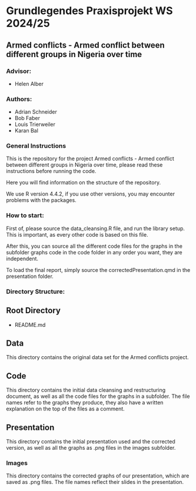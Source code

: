 # Grundlegendes Praxisprojekt WS 2024/25

## Armed conflicts - Armed conflict between different groups in Nigeria over time

### Advisor:

-   Helen Alber

### Authors:

-   Adrian Schneider
-   Bob Faber
-   Louis Trierweiler
-   Karan Bal

### General Instructions

This is the repository for the project Armed conflicts - Armed conflict between different groups in Nigeria over time,
please read these instructions before running the code.

Here you will find information on the structure of the repository.

We use R version 4.4.2, if you use other versions, you may encounter problems with the packages.


### How to start:

First of, please source the data_cleansing.R file, and run the library setup.
This is important, as every other code is based on this file.

After this, you can source all the different code files for the graphs in the subfolder graphs code in the code folder
in any order you want, they are independent.

To load the final report, simply source the correctedPresentation.qmd in the presentation folder.


### Directory Structure:

## Root Directory

-   README.md

## Data

This directory contains the original data set for the Armed conflicts project.

## Code

This directory contains the initial data cleansing and restructuring document, as well as all the code files for the graphs 
in a subfolder.
The file names refer to the graphs they produce, they also have a written explanation on the top of the files
as a comment.

## Presentation

This directory contains the initial presentation used and the corrected version, 
as well as all the graphs as .png files in the images subfolder.

### Images

This directory contains the corrected graphs of our presentation, which are saved as .png files.
The file names reflect their slides in the presentation.
